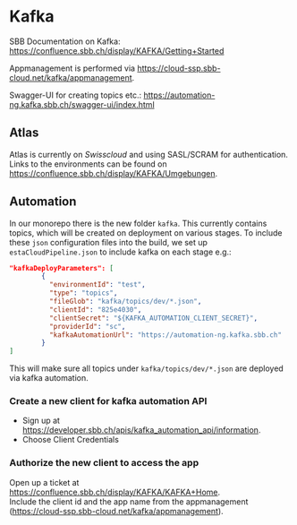 # Kafka

SBB Documentation on Kafka: https://confluence.sbb.ch/display/KAFKA/Getting+Started

Appmanagement is performed via https://cloud-ssp.sbb-cloud.net/kafka/appmanagement.

Swagger-UI for creating topics etc.: https://automation-ng.kafka.sbb.ch/swagger-ui/index.html

## Atlas

Atlas is currently on *Swisscloud* and using SASL/SCRAM for authentication.
Links to the environments can be found on https://confluence.sbb.ch/display/KAFKA/Umgebungen.

## Automation

In our monorepo there is the new folder `kafka`. This currently contains topics, which will be created on deployment on various stages.
To include these `json` configuration files into the build, we set up `estaCloudPipeline.json` to include kafka on each stage e.g.:

```json
"kafkaDeployParameters": [
        {
          "environmentId": "test",
          "type": "topics",
          "fileGlob": "kafka/topics/dev/*.json",
          "clientId": "825e4030",
          "clientSecret": "${KAFKA_AUTOMATION_CLIENT_SECRET}",
          "providerId": "sc",
          "kafkaAutomationUrl": "https://automation-ng.kafka.sbb.ch"
        }
]
```

This will make sure all topics under `kafka/topics/dev/*.json` are deployed via kafka automation.

### Create a new client for kafka automation API

- Sign up at https://developer.sbb.ch/apis/kafka_automation_api/information.
- Choose Client Credentials

### Authorize the new client to access the app

Open up a ticket at https://confluence.sbb.ch/display/KAFKA/KAFKA+Home. \
Include the client id and the app name from the appmanagement (https://cloud-ssp.sbb-cloud.net/kafka/appmanagement).